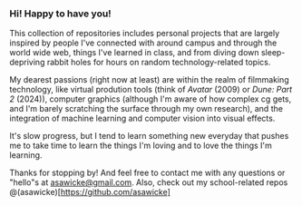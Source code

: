 ### Hi! Happy to have you!

This collection of repositories includes personal projects that are largely inspired by people I've connected with around campus and through the world wide web, things I've learned in class, and from diving down sleep-depriving rabbit holes for hours on random technology-related topics. 

My dearest passions (right now at least) are within the realm of filmmaking technology, like virtual prodution tools (think of _Avatar_ (2009) or _Dune: Part 2_ (2024)), computer graphics (although I'm aware of how complex cg gets, and I'm barely scratching the surface through my own research), and the integration of machine learning and computer vision into visual effects. 

It's slow progress, but I tend to learn something new everyday that pushes me to take time to learn the things I'm loving and to love the things I'm learning. 

Thanks for stopping by! And feel free to contact me with any questions or "hello"s at asawicke@gmail.com. Also, check out my school-related repos @(asawicke)[https://github.com/asawicke]
